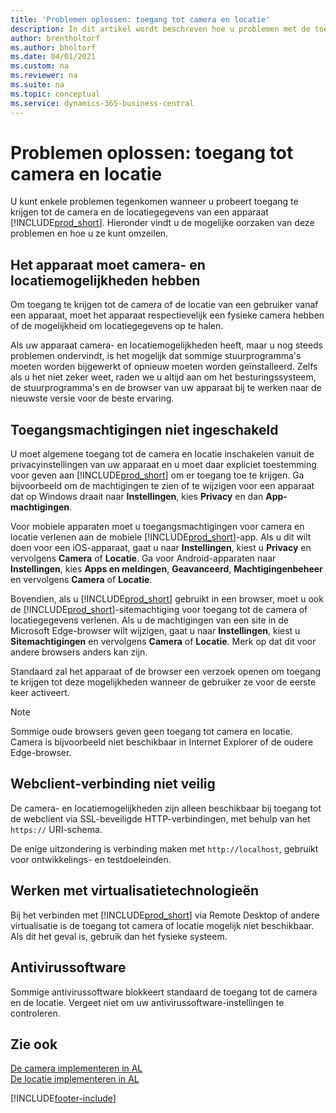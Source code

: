 ```yaml
---
title: 'Problemen oplossen: toegang tot camera en locatie'
description: In dit artikel wordt beschreven hoe u problemen met de toegang tot camera- en locatiegegevens in Business Central oplost.
author: brentholtorf
ms.author: bholtorf
ms.date: 04/01/2021
ms.custom: na
ms.reviewer: na
ms.suite: na
ms.topic: conceptual
ms.service: dynamics-365-business-central
---
```


# <a name="troubleshooting-accessing-camera-and-location"></a>Problemen oplossen: toegang tot camera en locatie

U kunt enkele problemen tegenkomen wanneer u probeert toegang te krijgen tot de camera en de locatiegegevens van een apparaat [!INCLUDE[prod_short](includes/prod_short.md)]. Hieronder vindt u de mogelijke oorzaken van deze problemen en hoe u ze kunt omzeilen.

## <a name="device-must-have-camera-and-location-capabilities"></a>Het apparaat moet camera- en locatiemogelijkheden hebben

Om toegang te krijgen tot de camera of de locatie van een gebruiker vanaf een apparaat, moet het apparaat respectievelijk een fysieke camera hebben of de mogelijkheid om locatiegegevens op te halen.

Als uw apparaat camera- en locatiemogelijkheden heeft, maar u nog steeds problemen ondervindt, is het mogelijk dat sommige stuurprogramma's moeten worden bijgewerkt of opnieuw moeten worden geïnstalleerd. Zelfs als u het niet zeker weet, raden we u altijd aan om het besturingssysteem, de stuurprogramma's en de browser van uw apparaat bij te werken naar de nieuwste versie voor de beste ervaring.

## <a name="access-permissions-not-enabled"></a>Toegangsmachtigingen niet ingeschakeld

U moet algemene toegang tot de camera en locatie inschakelen vanuit de privacyinstellingen van uw apparaat en u moet daar expliciet toestemming voor geven aan [!INCLUDE[prod_short](includes/prod_short.md)] om er toegang toe te krijgen. Ga bijvoorbeeld om de machtigingen te zien of te wijzigen voor een apparaat dat op Windows draait naar **Instellingen**, kies **Privacy** en dan **App-machtigingen**. 

Voor mobiele apparaten moet u toegangsmachtigingen voor camera en locatie verlenen aan de mobiele [!INCLUDE[prod_short](includes/prod_short.md)]-app. Als u dit wilt doen voor een iOS-apparaat, gaat u naar **Instellingen**, kiest u **Privacy** en vervolgens **Camera** of **Locatie**. Ga voor Android-apparaten naar **Instellingen**, kies **Apps en meldingen**, **Geavanceerd**, **Machtigingenbeheer** en vervolgens **Camera** of **Locatie**.

Bovendien, als u [!INCLUDE[prod_short](includes/prod_short.md)] gebruikt in een browser, moet u ook de [!INCLUDE[prod_short](includes/prod_short.md)]-sitemachtiging voor toegang tot de camera of locatiegegevens verlenen. Als u de machtigingen van een site in de Microsoft Edge-browser wilt wijzigen, gaat u naar **Instellingen**, kiest u **Sitemachtigingen** en vervolgens **Camera** of **Locatie**. Merk op dat dit voor andere browsers anders kan zijn.

Standaard zal het apparaat of de browser een verzoek openen om toegang te krijgen tot deze mogelijkheden wanneer de gebruiker ze voor de eerste keer activeert.

> [!NOTE]  
> Sommige oude browsers geven geen toegang tot camera en locatie. Camera is bijvoorbeeld niet beschikbaar in Internet Explorer of de oudere Edge-browser.

## <a name="web-client-connection-not-secure"></a>Webclient-verbinding niet veilig

De camera- en locatiemogelijkheden zijn alleen beschikbaar bij toegang tot de webclient via SSL-beveiligde HTTP-verbindingen, met behulp van het `https://` URI-schema. 

De enige uitzondering is verbinding maken met `http://localhost`, gebruikt voor ontwikkelings- en testdoeleinden.


## <a name="work-with-virtualization-technologies"></a>Werken met virtualisatietechnologieën

Bij het verbinden met [!INCLUDE[prod_short](includes/prod_short.md)] via Remote Desktop of andere virtualisatie is de toegang tot camera of locatie mogelijk niet beschikbaar. Als dit het geval is, gebruik dan het fysieke systeem.

## <a name="antivirus-software"></a>Antivirussoftware
Sommige antivirussoftware blokkeert standaard de toegang tot de camera en de locatie. Vergeet niet om uw antivirussoftware-instellingen te controleren.

## <a name="see-also"></a>Zie ook
[De camera implementeren in AL](/dynamics365/business-central/dev-itpro/developer/devenv-implement-camera-al)  
[De locatie implementeren in AL](/dynamics365/business-central/dev-itpro/developer/devenv-implement-location-al)


[!INCLUDE[footer-include](includes/footer-banner.md)]
